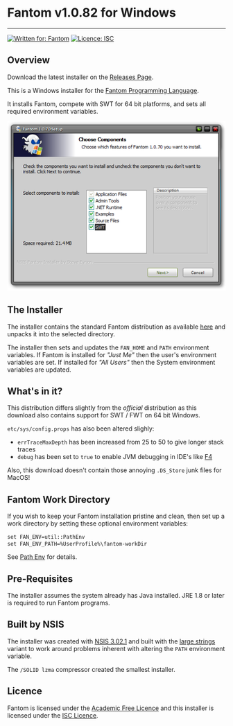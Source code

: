 # Fantom v1.0.82 for Windows
---
[![Written for: Fantom](http://img.shields.io/badge/written%20for-Fantom-lightgray.svg)](http://fantom-lang.org/)
[![Licence: ISC](http://img.shields.io/badge/licence-ISC-blue.svg)](https://choosealicense.com/licenses/isc/)



## Overview

Download the latest installer on the [Releases Page](https://github.com/Fantom-Factory/fantomWindowsInstaller/releases/latest).

This is a Windows installer for the [Fantom Programming Language](https://fantom.org/). 

It installs Fantom, compete with SWT for 64 bit platforms, and sets all required environment variables.

![Installer Screenshot](etc/screenshot.png)



## The Installer

The installer contains the standard Fantom distribution as available [here](https://github.com/fantom-lang/fantom/releases) and unpacks it into the selected directory.

The installer then sets and updates the `FAN_HOME` and `PATH` environment variables. If Fantom is installed for *"Just Me"* then the user's environment variables are set. If installed for *"All Users"* then the System environment variables are updated.



## What's in it?

This distribution differs slightly from the *official* distribution as this download also contains support for SWT / FWT on 64 bit Windows.

`etc/sys/config.props` has also been altered slighly:

 - `errTraceMaxDepth` has been increased from 25 to 50 to give longer stack traces
 - `debug` has been set to `true` to enable JVM debugging in IDE's like [F4](https://github.com/xored/f4)

Also, this download doesn't contain those annoying `.DS_Store` junk files for MacOS!



## Fantom Work Directory

If you wish to keep your Fantom installation pristine and clean, then set up a work directory by setting these optional environment variables:

    set FAN_ENV=util::PathEnv
	set FAN_ENV_PATH=%UserProfile%\fantom-workDir

See [Path Env](http://fantom.org/doc/docLang/Env#PathEnv) for details.



## Pre-Requisites

The installer assumes the system already has Java installed. JRE 1.8 or later is required to run Fantom programs.



## Built by NSIS

The installer was created with [NSIS 3.02.1](https://nsis.sourceforge.io/Main_Page) and built with the [large strings](http://nsis.sourceforge.net/Special_Builds) variant to work around problems inherent with altering the `PATH` environment variable.

The `/SOLID lzma` compressor created the smallest installer.



## Licence

Fantom is licensed under the [Academic Free Licence](http://opensource.org/licenses/AFL-3.0) and this installer is licensed under the [ISC Licence](http://opensource.org/licenses/ISC).
